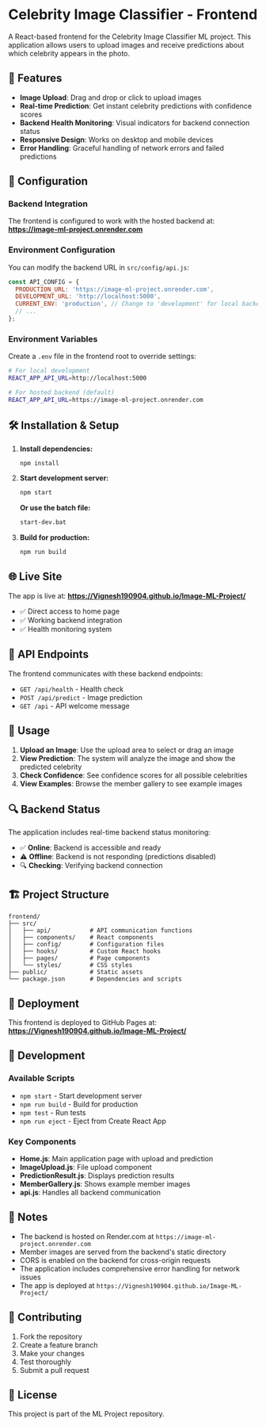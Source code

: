 # Celebrity Image Classifier - Frontend

A React-based frontend for the Celebrity Image Classifier ML project. This application allows users to upload images and receive predictions about which celebrity appears in the photo.

## 🚀 Features

- **Image Upload**: Drag and drop or click to upload images
- **Real-time Prediction**: Get instant celebrity predictions with confidence scores
- **Backend Health Monitoring**: Visual indicators for backend connection status
- **Responsive Design**: Works on desktop and mobile devices
- **Error Handling**: Graceful handling of network errors and failed predictions

## 🔧 Configuration

### Backend Integration

The frontend is configured to work with the hosted backend at:
**https://image-ml-project.onrender.com**

### Environment Configuration

You can modify the backend URL in `src/config/api.js`:

```javascript
const API_CONFIG = {
  PRODUCTION_URL: 'https://image-ml-project.onrender.com',
  DEVELOPMENT_URL: 'http://localhost:5000',
  CURRENT_ENV: 'production', // Change to 'development' for local backend
  // ...
};
```

### Environment Variables

Create a `.env` file in the frontend root to override settings:

```bash
# For local development
REACT_APP_API_URL=http://localhost:5000

# For hosted backend (default)
REACT_APP_API_URL=https://image-ml-project.onrender.com
```

## 🛠️ Installation & Setup

1. **Install dependencies:**
   ```bash
   npm install
   ```

2. **Start development server:**
   ```bash
   npm start
   ```
   
   **Or use the batch file:**
   ```bash
   start-dev.bat
   ```

3. **Build for production:**
   ```bash
   npm run build
   ```

## 🌐 Live Site

The app is live at: **https://Vignesh190904.github.io/Image-ML-Project/**

- ✅ Direct access to home page
- ✅ Working backend integration
- ✅ Health monitoring system

## 📡 API Endpoints

The frontend communicates with these backend endpoints:

- `GET /api/health` - Health check
- `POST /api/predict` - Image prediction
- `GET /api` - API welcome message

## 🎯 Usage

1. **Upload an Image**: Use the upload area to select or drag an image
2. **View Prediction**: The system will analyze the image and show the predicted celebrity
3. **Check Confidence**: See confidence scores for all possible celebrities
4. **View Examples**: Browse the member gallery to see example images

## 🔍 Backend Status

The application includes real-time backend status monitoring:

- ✅ **Online**: Backend is accessible and ready
- ⚠️ **Offline**: Backend is not responding (predictions disabled)
- 🔍 **Checking**: Verifying backend connection

## 🏗️ Project Structure

```
frontend/
├── src/
│   ├── api/           # API communication functions
│   ├── components/    # React components
│   ├── config/        # Configuration files
│   ├── hooks/         # Custom React hooks
│   ├── pages/         # Page components
│   └── styles/        # CSS styles
├── public/            # Static assets
└── package.json       # Dependencies and scripts
```

## 🚀 Deployment

This frontend is deployed to GitHub Pages at:
**https://Vignesh190904.github.io/Image-ML-Project/**

## 🔧 Development

### Available Scripts

- `npm start` - Start development server
- `npm run build` - Build for production
- `npm test` - Run tests
- `npm run eject` - Eject from Create React App

### Key Components

- **Home.js**: Main application page with upload and prediction
- **ImageUpload.js**: File upload component
- **PredictionResult.js**: Displays prediction results
- **MemberGallery.js**: Shows example member images
- **api.js**: Handles all backend communication

## 📝 Notes

- The backend is hosted on Render.com at `https://image-ml-project.onrender.com`
- Member images are served from the backend's static directory
- CORS is enabled on the backend for cross-origin requests
- The application includes comprehensive error handling for network issues
- The app is deployed at `https://Vignesh190904.github.io/Image-ML-Project/`

## 🤝 Contributing

1. Fork the repository
2. Create a feature branch
3. Make your changes
4. Test thoroughly
5. Submit a pull request

## 📄 License

This project is part of the ML Project repository.
